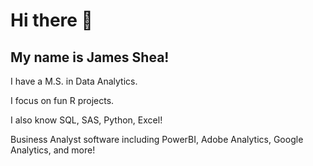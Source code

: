 # Hi there 👋
## My name is James Shea!
I have a M.S. in Data Analytics.

I focus on fun R projects.

I also know SQL, SAS, Python, Excel!

Business Analyst software including PowerBI, Adobe Analytics, Google Analytics, and more!
<!--
**james-shea/james-shea** is a ✨ _special_ ✨ repository because its `README.md` (this file) appears on your GitHub profile.

Here are some ideas to get you started:

- 🔭 I’m currently working on ...
- 🌱 I’m currently learning ...
- 👯 I’m looking to collaborate on ...
- 🤔 I’m looking for help with ...
- 💬 Ask me about ...
- 📫 How to reach me: ...
- 😄 Pronouns: ...
- ⚡ Fun fact: ...
-->
